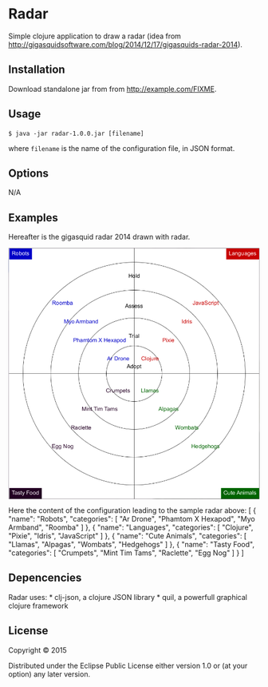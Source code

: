 # Radar

Simple clojure application to draw a radar (idea from http://gigasquidsoftware.com/blog/2014/12/17/gigasquids-radar-2014).

## Installation

Download standalone jar from from http://example.com/FIXME.

## Usage

    $ java -jar radar-1.0.0.jar [filename]
where `filename` is the name of the configuration file, in JSON format.

## Options

N/A

## Examples

Hereafter is the gigasquid radar 2014 drawn with radar.

<img src="sample.png" alt="Radar" align="center" size="0.5"/>

Here the content of the configuration leading to the sample radar above:
    [
        {
            "name": "Robots",
            "categories": [
                "Ar Drone",
                "Phamtom X Hexapod",
                "Myo Armband",
                "Roomba"
            ]
        },
        {
            "name": "Languages",
            "categories": [
                "Clojure",
                "Pixie",
                "Idris",
                "JavaScript"
           ]
        },
        {
            "name": "Cute Animals",
                "categories": [
                "Llamas",
                "Alpagas",
                "Wombats",
                "Hedgehogs"
            ]
        },
        {
            "name": "Tasty Food",
            "categories": [
                "Crumpets",
                "Mint Tim Tams",
                "Raclette",
                "Egg Nog"
            ]
        }
    ]

## Depencencies
Radar uses:
    * clj-json, a clojure JSON library
    * quil, a powerfull graphical clojure framework

## License

Copyright © 2015

Distributed under the Eclipse Public License either version 1.0 or (at
your option) any later version.
